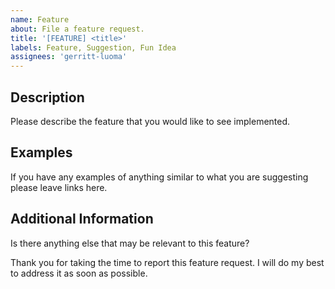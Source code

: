 ```yaml
---
name: Feature
about: File a feature request.
title: '[FEATURE] <title>'
labels: Feature, Suggestion, Fun Idea
assignees: 'gerritt-luoma'
---
```


## Description

Please describe the feature that you would like to see implemented.

## Examples

If you have any examples of anything similar to what you are suggesting please leave links here.

## Additional Information

Is there anything else that may be relevant to this feature?

Thank you for taking the time to report this feature request. I will do my best to address it as soon as possible.